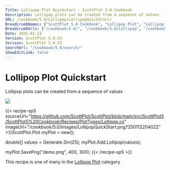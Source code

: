 ```yaml
---
Title: Lollipop Plot Quickstart - ScottPlot 5.0 Cookbook
Description: Lollipop plots can be created from a sequence of values
URL: /cookbook/5.0/Lollipop/LollipopQuickStart/
BreadcrumbNames: ["ScottPlot 5.0 Cookbook", "Lollipop Plot", "Lollipop Plot Quickstart"]
BreadcrumbUrls: ["/cookbook/5.0/", "/cookbook/5.0/Lollipop", "/cookbook/5.0/Lollipop/LollipopQuickStart"]
Date: 2025-01-13
Version: ScottPlot 5.0.53
Version: ScottPlot 5.0.53
SearchUrl: "/cookbook/5.0/search/"
ShowEditLink: false
---
```



<div class='d-flex align-items-center mt-5'>
<h1 class='me-2 text-dark my-0 border-0'>Lollipop Plot Quickstart</h1>
</div>

Lollipop plots can be created from a sequence of values

[![](/cookbook/5.0/images/LollipopQuickStart.png?250112204022)](/cookbook/5.0/images/LollipopQuickStart.png?250112204022)

{{< recipe-sp5 sourceUrl="https://github.com/ScottPlot/ScottPlot/blob/main/src/ScottPlot5/ScottPlot5%20Cookbook/Recipes/PlotTypes/Lollipop.cs" imageUrl="/cookbook/5.0/images/LollipopQuickStart.png?250112204022" >}}ScottPlot.Plot myPlot = new();

double[] values = Generate.Sin(25);
myPlot.Add.Lollipop(values);

myPlot.SavePng("demo.png", 400, 300);
{{< /recipe-sp5 >}}

<div class='my-5 text-center'>This recipe is one of many in the <a href='/cookbook/5.0/Lollipop'>Lollipop Plot</a> category</div>


